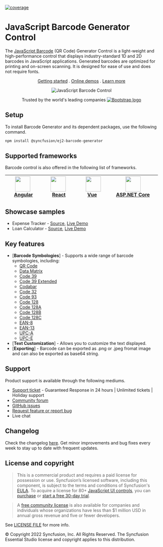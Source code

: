 [![coverage](http://ej2.syncfusion.com/badges/ej2-barcode-generator/coverage.svg)](http://ej2.syncfusion.com/badges/ej2-barcode-generator)

# JavaScript Barcode Generator Control

The [JavaScript Barcode](https://www.syncfusion.com/javascript-ui-controls/js-barcode?utm_source=npm&utm_medium=listing&utm_campaign=javascript-barcode-npm) (QR Code) Generator Control is a light-weight and high-performance control that displays industry-standard 1D and 2D barcodes in JavaScript applications. Generated barcodes are optimized for printing and on-screen scanning. It is designed for ease of use and does not require fonts.

<p align="center">
    <a href="https://ej2.syncfusion.com/documentation/barcode/getting-started/?utm_source=npm&utm_medium=listing&utm_campaign=javascript-barcode-npm">Getting started</a> . 
    <a href="https://ej2.syncfusion.com/demos/?utm_source=npm&utm_medium=listing&utm_campaign=javascript-barcode-npm#/material/barcode/ean8.html">Online demos</a> . 
    <a href="https://www.syncfusion.com/javascript-ui-controls/js-barcode?utm_source=npm&utm_medium=listing&utm_campaign=javascript-barcode-npm">Learn more</a>
</p>

<p align="center">
	<img src="https://raw.githubusercontent.com/SyncfusionExamples/nuget-img/master/javascript/javascript-barcode.png" alt="JavaScript Barcode Control"/>
</p>

<p align="center">
Trusted by the world's leading companies
  <a href="https://www.syncfusion.com">
    <img src="https://raw.githubusercontent.com/SyncfusionExamples/nuget-img/master/syncfusion/syncfusion-trusted-companies.webp" alt="Bootstrap logo">
  </a>
</p>

## Setup

To install Barcode Generator and its dependent packages, use the following command.

```sh
npm install @syncfusion/ej2-barcode-generator
```

## Supported frameworks

Barcode control is also offered in the following list of frameworks.

| [<img src="https://ej2.syncfusion.com/github/images/angular-new.svg" height="50" />](https://www.syncfusion.com/angular-ui-components?utm_medium=listing&utm_source=github)<br/>&nbsp;&nbsp;&nbsp;&nbsp;&nbsp;[Angular](https://www.syncfusion.com/angular-ui-components?utm_medium=listing&utm_source=github)&nbsp;&nbsp;&nbsp;&nbsp; | [<img src="https://ej2.syncfusion.com/github/images/react.svg"  height="50" />](https://www.syncfusion.com/react-ui-components?utm_medium=listing&utm_source=github)<br/>&nbsp;&nbsp;&nbsp;&nbsp;&nbsp;&nbsp;&nbsp;[React](https://www.syncfusion.com/react-ui-components?utm_medium=listing&utm_source=github)&nbsp;&nbsp;&nbsp;&nbsp;&nbsp;&nbsp; | [<img src="https://ej2.syncfusion.com/github/images/vue.svg" height="50" />](https://www.syncfusion.com/vue-ui-components?utm_medium=listing&utm_source=github)<br/>&nbsp;&nbsp;&nbsp;&nbsp;&nbsp;&nbsp;&nbsp;[Vue](https://www.syncfusion.com/vue-ui-components?utm_medium=listing&utm_source=github)&nbsp;&nbsp;&nbsp;&nbsp;&nbsp;&nbsp;&nbsp;&nbsp;&nbsp; | [<img src="https://ej2.syncfusion.com/github/images/netcore.svg" height="50" />](https://www.syncfusion.com/aspnet-core-ui-controls?utm_medium=listing&utm_source=github)<br/>&nbsp;&nbsp;[ASP.NET&nbsp;Core](https://www.syncfusion.com/aspnet-core-ui-controls?utm_medium=listing&utm_source=github)&nbsp;&nbsp; | [<img src="https://ej2.syncfusion.com/github/images/netmvc.svg" height="50" />](https://www.syncfusion.com/aspnet-mvc-ui-controls?utm_medium=listing&utm_source=github)<br/>&nbsp;&nbsp;[ASP.NET&nbsp;MVC](https://www.syncfusion.com/aspnet-mvc-ui-controls?utm_medium=listing&utm_source=github)&nbsp;&nbsp; | 
| :-----: | :-----: | :-----: | :-----: | :-----: |

## Showcase samples

* Expense Tracker - [Source](https://github.com/syncfusion/ej2-sample-ts-expensetracker?utm_source=npm&utm_medium=listing&utm_campaign=javascript-barcode-npm), [Live Demo](https://ej2.syncfusion.com/showcase/typescript/expensetracker/?utm_source=npm&utm_medium=listing&utm_campaign=javascript-barcode-npm#/dashboard)
* Loan Calculator - [Source](https://github.com/syncfusion/ej2-sample-ts-loancalculator), [Live Demo](https://ej2.syncfusion.com/showcase/typescript/loancalculator/?utm_source=npm&utm_medium=listing&utm_campaign=javascript-barcode-npm)

## Key features

* [**Barcode Symbologies**] - Supports a wide range of barcode symbologies, including:
	* [QR Code](https://ej2.syncfusion.com/demos/?utm_source=npm&utm_medium=listing&utm_campaign=javascript-barcode-npm#/material/barcode/qrcode.html)
	* [Data Matrix](https://ej2.syncfusion.com/demos/?utm_source=npm&utm_medium=listing&utm_campaign=javascript-barcode-npm#/material/barcode/datamatrix.html)
	* [Code 39](https://ej2.syncfusion.com/demos/?utm_source=npm&utm_medium=listing&utm_campaign=javascript-barcode-npm#/material/barcode/code39.html)
	* [Code 39 Extended](https://ej2.syncfusion.com/demos/?utm_source=npm&utm_medium=listing&utm_campaign=javascript-barcode-npm#/material/barcode/code39Extd.html)
	* [Codabar](https://ej2.syncfusion.com/demos/?utm_source=npm&utm_medium=listing&utm_campaign=javascript-barcode-npm#/material/barcode/codabar.html)
	* [Code 32](https://ej2.syncfusion.com/demos/?utm_source=npm&utm_medium=listing&utm_campaign=javascript-barcode-npm#/material/barcode/code32.html)
	* [Code 93](https://ej2.syncfusion.com/demos/?utm_source=npm&utm_medium=listing&utm_campaign=javascript-barcode-npm#/material/barcode/code93.html)
	* [Code 128](https://ej2.syncfusion.com/demos/?utm_source=npm&utm_medium=listing&utm_campaign=javascript-barcode-npm#/material/barcode/code128.html)
	* [Code 128A](https://ej2.syncfusion.com/demos/?utm_source=npm&utm_medium=listing&utm_campaign=javascript-barcode-npm#/material/barcode/code128A.html)
	* [Code 128B](https://ej2.syncfusion.com/demos/?utm_source=npm&utm_medium=listing&utm_campaign=javascript-barcode-npm#/material/barcode/code128B.html)
	* [Code 128C](https://ej2.syncfusion.com/demos/?utm_source=npm&utm_medium=listing&utm_campaign=javascript-barcode-npm#/material/barcode/code128C.html)
	* [EAN-8](https://ej2.syncfusion.com/demos/?utm_source=npm&utm_medium=listing&utm_campaign=javascript-barcode-npm#/material/barcode/ean8.html)
	* [EAN-13](https://ej2.syncfusion.com/demos/?utm_source=npm&utm_medium=listing&utm_campaign=javascript-barcode-npm#/material/barcode/ean13.html)
	* [UPC-A](https://ej2.syncfusion.com/demos/?utm_source=npm&utm_medium=listing&utm_campaign=javascript-barcode-npm#/material/barcode/upca.html)
	* [UPC-E](https://ej2.syncfusion.com/demos/?utm_source=npm&utm_medium=listing&utm_campaign=javascript-barcode-npm#/material/barcode/upce.html)
* [**Text Customization**] - Allows you to customize the text displayed.
* [**Exporting**] - Barcode can be exported as .png or .jpeg fromat image and can also be exported as base64 string.

## Support

Product support is available through the following mediums.

* [Support ticket](https://support.syncfusion.com/support/tickets/create) - Guaranteed Response in 24 hours | Unlimited tickets | Holiday support
* [Community forum](https://www.syncfusion.com/forums/essential-js2?utm_source=npm&utm_medium=listing&utm_campaign=javascript-barcode-npm)
* [GitHub issues](https://github.com/syncfusion/ej2-javascript-ui-controls/issues/new)
* [Request feature or report bug](https://www.syncfusion.com/feedback/javascript?utm_source=npm&utm_medium=listing&utm_campaign=javascript-barcode-npm)
* Live chat

## Changelog

Check the changelog [here](https://github.com/syncfusion/ej2-javascript-ui-controls/blob/master/controls/barcodegenerator/CHANGELOG.md?utm_source=npm&utm_medium=listing&utm_campaign=javascript-barcode-npm). Get minor improvements and bug fixes every week to stay up to date with frequent updates.

## License and copyright

> This is a commercial product and requires a paid license for possession or use. Syncfusion’s licensed software, including this component, is subject to the terms and conditions of Syncfusion's [EULA](https://www.syncfusion.com/eula/es/). To acquire a license for 80+ [JavaScript UI controls](https://www.syncfusion.com/javascript-ui-controls), you can [purchase](https://www.syncfusion.com/sales/products) or [start a free 30-day trial](https://www.syncfusion.com/account/manage-trials/start-trials).

> A [free community license](https://www.syncfusion.com/products/communitylicense) is also available for companies and individuals whose organizations have less than $1 million USD in annual gross revenue and five or fewer developers.

See [LICENSE FILE](https://github.com/syncfusion/ej2-javascript-ui-controls/blob/master/license?utm_source=npm&utm_campaign=barcode) for more info.

&copy; Copyright 2022 Syncfusion, Inc. All Rights Reserved. The Syncfusion Essential Studio license and copyright applies to this distribution.